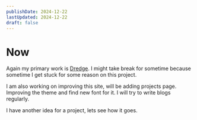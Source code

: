 ```yaml
---
publishDate: 2024-12-22
lastUpdated: 2024-12-22
draft: false
---
```

# Now

Again my primary work is [Dredge](Dredge). I might take break for sometime because sometime I get stuck for some reason on this project. 

I am also working on improving this site, will be adding projects page. Improving the theme and find new font for it. I will try to write blogs regularly.

I have another idea for a project, lets see how it goes.